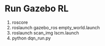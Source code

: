 # Run Gazebo RL
1. roscore
2. roslaunch gazebo_ros empty_world.launch
3. roslaunch scan_img lscm.launch
4. python dqn_run.py
